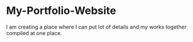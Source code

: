 # My-Portfolio-Website
I am creating a place where I can put lot of details and my works together compiled at one place.

